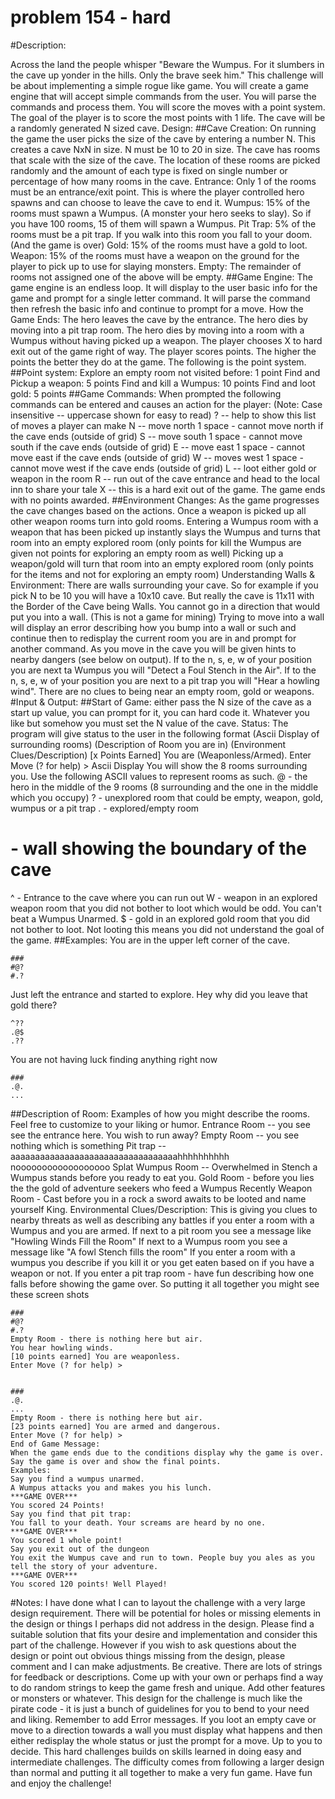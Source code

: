 # problem 154 - hard 

#Description:

Across the land the people whisper "Beware the Wumpus. For it slumbers in the cave up yonder in the hills. Only the brave seek him."
This challenge will be about implementing a simple rogue like game. You will create a game engine that will accept simple commands from the user. You will parse the commands and process them. You will score the moves with a point system. The goal of the player is to score the most points with 1 life. The cave will be a randomly generated N sized cave.
Design:
##Cave Creation:
On running the game the user picks the size of the cave by entering a number N. This creates a cave NxN in size. N must be 10 to 20 in size.
The cave has rooms that scale with the size of the cave. The location of these rooms are picked randomly and the amount of each type is fixed on single number or percentage of how many rooms in the cave.
Entrance: Only 1 of the rooms must be an entrance/exit point. This is where the player controlled hero spawns and can choose to leave the cave to end it.
Wumpus: 15% of the rooms must spawn a Wumpus. (A monster your hero seeks to slay). So if you have 100 rooms, 15 of them will spawn a Wumpus.
Pit Trap: 5% of the rooms must be a pit trap. If you walk into this room you fall to your doom. (And the game is over)
Gold: 15% of the rooms must have a gold to loot.
Weapon: 15% of the rooms must have a weapon on the ground for the player to pick up to use for slaying monsters.
Empty: The remainder of rooms not assigned one of the above will be empty.
##Game Engine:
The game engine is an endless loop. It will display to the user basic info for the game and prompt for a single letter command. It will parse the command then refresh the basic info and continue to prompt for a move.
How the Game Ends:
The hero leaves the cave by the entrance.
The hero dies by moving into a pit trap room.
The hero dies by moving into a room with a Wumpus without having picked up a weapon.
The player chooses X to hard exit out of the game right of way.
The player scores points. The higher the points the better they do at the game. The following is the point system.
##Point system:
Explore an empty room not visited before: 1 point
Find and Pickup a weapon: 5 points
Find and kill a Wumpus: 10 points
Find and loot gold: 5 points
##Game Commands:
When prompted the following commands can be entered and causes an action for the player: (Note: Case insensitive -- uppercase shown for easy to read)
? -- help to show this list of moves a player can make
N -- move north 1 space - cannot move north if the cave ends (outside of grid)
S -- move south 1 space - cannot move south if the cave ends (outside of grid)
E -- move east 1 space - cannot move east if the cave ends (outside of grid)
W -- moves west 1 space - cannot move west if the cave ends (outside of grid)
L -- loot either gold or weapon in the room
R -- run out of the cave entrance and head to the local inn to share your tale
X -- this is a hard exit out of the game. The game ends with no points awarded.
##Environment Changes:
As the game progresses the cave changes based on the actions.
Once a weapon is picked up all other weapon rooms turn into gold rooms.
Entering a Wumpus room with a weapon that has been picked up instantly slays the Wumpus and turns that room into an empty explored room (only points for kill the Wumpus are given not points for exploring an empty room as well)
Picking up a weapon/gold will turn that room into an empty explored room (only points for the items and not for exploring an empty room)
Understanding Walls & Environment:
There are walls surrounding your cave. So for example if you pick N to be 10 you will have a 10x10 cave. But really the cave is 11x11 with the Border of the Cave being Walls. You cannot go in a direction that would put you into a wall. (This is not a game for mining) Trying to move into a wall will display an error describing how you bump into a wall or such and continue then to redisplay the current room you are in and prompt for another command.
As you move in the cave you will be given hints to nearby dangers (see below on output). If to the n, s, e, w of your position you are next ta Wumpus you will "Detect a Foul Stench in the Air". If to the n, s, e, w of your position you are next to a pit trap you will "Hear a howling wind".
There are no clues to being near an empty room, gold or weapons.
#Input & Output:
##Start of Game:
either pass the N size of the cave as a start up value, you can prompt for it, you can hard code it. Whatever you like but somehow you must set the N value of the cave.
Status:
The program will give status to the user in the following format
(Ascii Display of surrounding rooms)
(Description of Room you are in)
(Environment Clues/Description)
[x Points Earned] You are (Weaponless/Armed).
Enter Move (? for help) >
Ascii Display
You will show the 8 rooms surrounding you. Use the following ASCII values to represent rooms as such.
@ - the hero in the middle of the 9 rooms (8 surrounding and the one in the middle which you occupy)
? - unexplored room that could be empty, weapon, gold, wumpus or a pit trap
. - explored/empty room
# - wall showing the boundary of the cave
^ - Entrance to the cave where you can run out
W - weapon in an explored weapon room that you did not bother to loot which would be odd. You can't beat a Wumpus Unarmed.
$ - gold in an explored gold room that you did not bother to loot. Not looting this means you did not understand the goal of the game.
##Examples:
You are in the upper left corner of the cave.
```
###
#@?
#.?
```
Just left the entrance and started to explore. Hey why did you leave that gold there?
```
^??
.@$
.??
```
You are not having luck finding anything right now
```
###
.@.
...
```
##Description of Room:
Examples of how you might describe the rooms. Feel free to customize to your liking or humor.
Entrance Room -- you see see the entrance here. You wish to run away?
Empty Room -- you see nothing which is something
Pit trap -- aaaaaaaaaaaaaaaaaaaaaaaaaaaaaaaaaahhhhhhhhhh noooooooooooooooooo Splat
Wumpus Room -- Overwhelmed in Stench a Wumpus stands before you ready to eat you.
Gold Room - before you lies the the gold of adventure seekers who feed a Wumpus Recently
Weapon Room - Cast before you in a rock a sword awaits to be looted and name yourself King.
Environmental Clues/Description:
This is giving you clues to nearby threats as well as describing any battles if you enter a room with a Wumpus and you are armed.
If next to a pit room you see a message like "Howling Winds Fill the Room" If next to a Wumpus room you see a message like "A fowl Stench fills the room" If you enter a room with a wumpus you describe if you kill it or you get eaten based on if you have a weapon or not. If you enter a pit trap room - have fun describing how one falls before showing the game over.
So putting it all together you might see these screen shots
```
###
#@?
#.?
Empty Room - there is nothing here but air.
You hear howling winds.
[10 points earned] You are weaponless.
Enter Move (? for help) >


###
.@.
...
Empty Room - there is nothing here but air.
[23 points earned] You are armed and dangerous.
Enter Move (? for help) >
End of Game Message:
When the game ends due to the conditions display why the game is over. Say the game is over and show the final points.
Examples:
Say you find a wumpus unarmed.
A Wumpus attacks you and makes you his lunch.
***GAME OVER***
You scored 24 Points!
Say you find that pit trap:
You fall to your death. Your screams are heard by no one.
***GAME OVER***
You scored 1 whole point!
Say you exit out of the dungeon
You exit the Wumpus cave and run to town. People buy you ales as you tell the story of your adventure.
***GAME OVER***
You scored 120 points! Well Played!
```
#Notes:
I have done what I can to layout the challenge with a very large design requirement. There will be potential for holes or missing elements in the design or things I perhaps did not address in the design. Please find a suitable solution that fits your desire and implementation and consider this part of the challenge. However if you wish to ask questions about the design or point out obvious things missing from the design, please comment and I can make adjustments.
Be creative. There are lots of strings for feedback or descriptions. Come up with your own or perhaps find a way to do random strings to keep the game fresh and unique. Add other features or monsters or whatever. This design for the challenge is much like the pirate code - it is just a bunch of guidelines for you to bend to your need and liking.
Remember to add Error messages. If you loot an empty cave or move to a direction towards a wall you must display what happens and then either redisplay the whole status or just the prompt for a move. Up to you to decide.
This hard challenges builds on skills learned in doing easy and intermediate challenges. The difficulty comes from following a larger design than normal and putting it all together to make a very fun game. Have fun and enjoy the challenge!